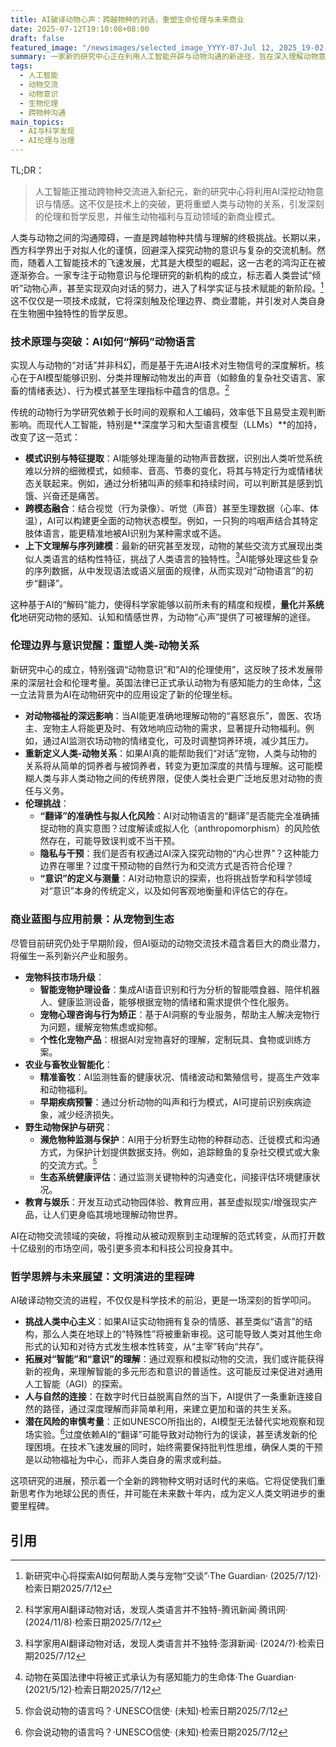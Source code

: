 ```yaml
---
title: AI破译动物心声：跨越物种的对话，重塑生命伦理与未来商业
date: 2025-07-12T19:10:08+08:00
draft: false
featured_image: "/newsimages/selected_image_YYYY-07-Jul 12, 2025_19-02-16-439.jpg"
summary: 一家新的研究中心正在利用人工智能开辟与动物沟通的新途径，旨在深入理解动物意识并优化AI的伦理应用。这项技术突破有望彻底改变人类与动物的互动方式，不仅为宠物护理和动物福利带来革命性变革，更引发了对生命伦理、人类中心主义以及未来商业模式的深刻探讨。
tags: 
  - 人工智能
  - 动物交流
  - 动物意识
  - 生物伦理
  - 跨物种沟通
main_topics: 
  - AI与科学发现
  - AI伦理与治理
---
```


TL;DR：
>人工智能正推动跨物种交流进入新纪元，新的研究中心将利用AI深挖动物意识与情感。这不仅是技术上的突破，更将重塑人类与动物的关系，引发深刻的伦理和哲学反思，并催生动物福利与互动领域的新商业模式。

人类与动物之间的沟通障碍，一直是跨越物种共情与理解的终极挑战。长期以来，西方科学界出于对拟人化的谨慎，回避深入探究动物的意识与复杂的交流机制。然而，随着人工智能技术的飞速发展，尤其是大模型的崛起，这一古老的鸿沟正在被逐渐弥合。一家专注于动物意识与伦理研究的新机构的成立，标志着人类尝试“倾听”动物心声，甚至实现双向对话的努力，进入了科学实证与技术赋能的新阶段。[^1]这不仅仅是一项技术成就，它将深刻触及伦理边界、商业潜能，并引发对人类自身在生物圈中独特性的哲学反思。

### 技术原理与突破：AI如何“解码”动物语言

实现人与动物的“对话”并非科幻，而是基于先进AI技术对生物信号的深度解析。核心在于AI模型能够识别、分类并理解动物发出的声音（如鲸鱼的复杂社交语言、家畜的情绪表达）、行为模式甚至生理指标中蕴含的信息。[^2]

传统的动物行为学研究依赖于长时间的观察和人工编码，效率低下且易受主观判断影响。而现代人工智能，特别是**深度学习和大型语言模型（LLMs）**的加持，改变了这一范式：
*   **模式识别与特征提取**：AI能够处理海量的动物声音数据，识别出人类听觉系统难以分辨的细微模式，如频率、音高、节奏的变化，将其与特定行为或情绪状态关联起来。例如，通过分析猪叫声的频率和持续时间，可以判断其是感到饥饿、兴奋还是痛苦。
*   **跨模态融合**：结合视觉（行为录像）、听觉（声音）甚至生理数据（心率、体温），AI可以构建更全面的动物状态模型。例如，一只狗的呜咽声结合其特定肢体语言，能更精准地被AI识别为某种需求或不适。
*   **上下文理解与序列建模**：最新的研究甚至发现，动物的某些交流方式展现出类似人类语言的结构性特征，挑战了人类语言的独特性。[^3]AI能够处理这些复杂的序列数据，从中发现语法或语义层面的规律，从而实现对“动物语言”的初步“翻译”。

这种基于AI的“解码”能力，使得科学家能够以前所未有的精度和规模，**量化**并**系统化**地研究动物的感知、认知和情感世界，为动物“心声”提供了可被理解的途径。

### 伦理边界与意识觉醒：重塑人类-动物关系

新研究中心的成立，特别强调“动物意识”和“AI的伦理使用”，这反映了技术发展带来的深层社会和伦理考量。英国法律已正式承认动物为有感知能力的生命体，[^4]这一立法背景为AI在动物研究中的应用设定了新的伦理坐标。

*   **对动物福祉的深远影响**：当AI能更准确地理解动物的“喜怒哀乐”，兽医、农场主、宠物主人将能更及时、有效地响应动物的需求，显著提升动物福利。例如，通过AI监测农场动物的情绪变化，可及时调整饲养环境，减少其压力。
*   **重新定义人类-动物关系**：如果AI真的能帮助我们“对话”宠物，人类与动物的关系将从简单的饲养者与被饲养者，转变为更加深度的共情与理解。这可能模糊人类与非人类动物之间的传统界限，促使人类社会更广泛地反思对动物的责任与义务。
*   **伦理挑战**：
    *   **“翻译”的准确性与拟人化风险**：AI对动物语言的“翻译”是否能完全准确捕捉动物的真实意图？过度解读或拟人化（anthropomorphism）的风险依然存在，可能导致误判或不当干预。
    *   **隐私与干预**：我们是否有权通过AI深入探究动物的“内心世界”？这种能力边界在哪里？过度干预动物的自然行为和交流方式是否符合伦理？
    *   **“意识”的定义与测量**：AI对动物意识的探索，也将挑战哲学和科学领域对“意识”本身的传统定义，以及如何客观地衡量和评估它的存在。

### 商业蓝图与应用前景：从宠物到生态

尽管目前研究仍处于早期阶段，但AI驱动的动物交流技术蕴含着巨大的商业潜力，将催生一系列新兴产业和服务。

*   **宠物科技市场升级**：
    *   **智能宠物护理设备**：集成AI语音识别和行为分析的智能喂食器、陪伴机器人、健康监测设备，能够根据宠物的情绪和需求提供个性化服务。
    *   **宠物心理咨询与行为矫正**：基于AI洞察的专业服务，帮助主人解决宠物行为问题，缓解宠物焦虑或抑郁。
    *   **个性化宠物产品**：根据AI对宠物喜好的理解，定制玩具、食物或训练方案。
*   **农业与畜牧业智能化**：
    *   **精准畜牧**：AI监测牲畜的健康状况、情绪波动和繁殖信号，提高生产效率和动物福利。
    *   **早期疾病预警**：通过分析动物的叫声和行为模式，AI可提前识别疾病迹象，减少经济损失。
*   **野生动物保护与研究**：
    *   **濒危物种监测与保护**：AI用于分析野生动物的种群动态、迁徙模式和沟通方式，为保护计划提供数据支持。例如，追踪鲸鱼的复杂社交模式或大象的交流方式。[^5]
    *   **生态系统健康评估**：通过监测关键物种的沟通变化，间接评估环境健康状况。
*   **教育与娱乐**：开发互动式动物园体验、教育应用，甚至虚拟现实/增强现实产品，让人们更身临其境地理解动物世界。

AI在动物交流领域的突破，将推动从被动观察到主动理解的范式转变，从而打开数十亿级别的市场空间，吸引更多资本和科技公司投身其中。

### 哲学思辨与未来展望：文明演进的里程碑

AI破译动物交流的进程，不仅仅是科学技术的前沿，更是一场深刻的哲学叩问。

*   **挑战人类中心主义**：如果AI证实动物拥有复杂的情感、甚至类似“语言”的结构，那么人类在地球上的“特殊性”将被重新审视。这可能导致人类对其他生命形式的认知和对待方式发生根本性转变，从“主宰”转向“共存”。
*   **拓展对“智能”和“意识”的理解**：通过观察和模拟动物的交流，我们或许能获得新的视角，来理解智能的多元形态和意识的普适性。这可能反过来促进对通用人工智能（AGI）的探索。
*   **人与自然的连接**：在数字时代日益脱离自然的当下，AI提供了一条重新连接自然的路径，通过深度理解而非简单利用，来建立更加和谐的共生关系。
*   **潜在风险的审慎考量**：正如UNESCO所指出的，AI模型无法替代实地观察和现场实验。[^6]过度依赖AI的“翻译”可能导致对动物行为的误读，甚至诱发新的伦理困境。在技术飞速发展的同时，始终需要保持批判性思维，确保人类的干预是以动物福祉为中心，而非人类自身的需求或利益。

这项研究的进展，预示着一个全新的跨物种文明对话时代的来临。它将促使我们重新思考作为地球公民的责任，并可能在未来数十年内，成为定义人类文明进步的重要里程碑。

## 引用
[^1]: 新研究中心将探索AI如何帮助人类与宠物“交谈”·The Guardian· (2025/7/12)·检索日期2025/7/12
[^2]: 科学家用AI翻译动物对话，发现人类语言并不独特-腾讯新闻·腾讯网· (2024/11/8)·检索日期2025/7/12
[^3]: 科学家用AI翻译动物对话，发现人类语言并不独特·澎湃新闻· (2024/?)·检索日期2025/7/12
[^4]: 动物在英国法律中将被正式承认为有感知能力的生命体·The Guardian· (2021/5/12)·检索日期2025/7/12
[^5]: 你会说动物的语言吗？·UNESCO信使· (未知)·检索日期2025/7/12
[^6]: 你会说动物的语言吗？·UNESCO信使· (未知)·检索日期2025/7/12
